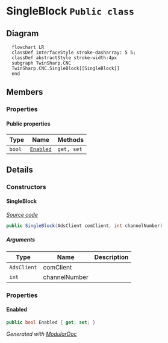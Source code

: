 # SingleBlock `Public class`

## Diagram
```mermaid
  flowchart LR
  classDef interfaceStyle stroke-dasharray: 5 5;
  classDef abstractStyle stroke-width:4px
  subgraph TwinSharp.CNC
  TwinSharp.CNC.SingleBlock[[SingleBlock]]
  end
```

## Members
### Properties
#### Public  properties
| Type | Name | Methods |
| --- | --- | --- |
| `bool` | [`Enabled`](#enabled) | `get, set` |

## Details
### Constructors
#### SingleBlock
[*Source code*](https://github.com///blob//TwinSharp/CNC/SingleBlock.cs#L9)
```csharp
public SingleBlock(AdsClient comClient, int channelNumber)
```
##### Arguments
| Type | Name | Description |
| --- | --- | --- |
| `AdsClient` | comClient |   |
| `int` | channelNumber |   |

### Properties
#### Enabled
```csharp
public bool Enabled { get; set; }
```

*Generated with* [*ModularDoc*](https://github.com/hailstorm75/ModularDoc)
